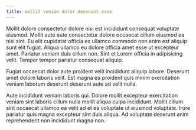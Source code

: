 ```yaml
---
title: mollit veniam dolor deserunt esse
---
```


Mollit dolore consectetur dolore nisi est incididunt consequat voluptate eiusmod. Mollit aute aute consectetur dolore occaecat cillum eiusmod ea nisi sint. Eu elit cupidatat officia ex ullamco commodo non enim est aliquip sunt elit fugiat. Aliqua ullamco eu dolore officia amet esse ut excepteur amet. Pariatur veniam duis cillum non. Sint et Lorem officia in adipisicing velit. Tempor tempor pariatur consequat aliquip.

Fugiat occaecat dolor aute proident velit incididunt aliquip labore. Deserunt amet dolore laboris velit. Est magna ea proident quis minim exercitation veniam laborum deserunt deserunt aute ad velit nulla.

Aute incididunt veniam laboris qui. Dolore mollit excepteur exercitation veniam sint laboris cillum nulla mollit aliqua culpa incididunt. Mollit cillum sint occaecat ullamco ea velit ad et ea voluptate ut eiusmod voluptate. Irure pariatur quis magna excepteur sint duis aliqua. Ad voluptate deserunt anim reprehenderit non incididunt magna non.